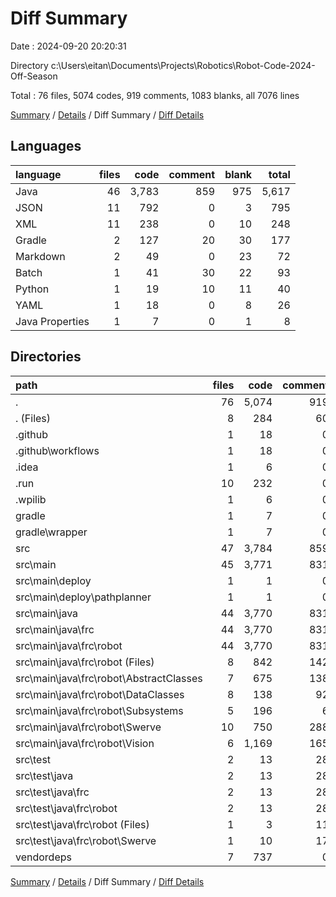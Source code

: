 # Diff Summary

Date : 2024-09-20 20:20:31

Directory c:\\Users\\eitan\\Documents\\Projects\\Robotics\\Robot-Code-2024-Off-Season

Total : 76 files, 5074 codes, 919 comments, 1083 blanks, all 7076 lines

[Summary](results.md) / [Details](details.md) / Diff Summary / [Diff Details](diff-details.md)

## Languages

| language        | files |  code | comment | blank | total |
|:----------------|------:|------:|--------:|------:|------:|
| Java            |    46 | 3,783 |     859 |   975 | 5,617 |
| JSON            |    11 |   792 |       0 |     3 |   795 |
| XML             |    11 |   238 |       0 |    10 |   248 |
| Gradle          |     2 |   127 |      20 |    30 |   177 |
| Markdown        |     2 |    49 |       0 |    23 |    72 |
| Batch           |     1 |    41 |      30 |    22 |    93 |
| Python          |     1 |    19 |      10 |    11 |    40 |
| YAML            |     1 |    18 |       0 |     8 |    26 |
| Java Properties |     1 |     7 |       0 |     1 |     8 |

## Directories

| path                                         | files |  code | comment | blank | total |
|:---------------------------------------------|------:|------:|--------:|------:|------:|
| .                                            |    76 | 5,074 |     919 | 1,083 | 7,076 |
| . (Files)                                    |     8 |   284 |      60 |    88 |   432 |
| .github                                      |     1 |    18 |       0 |     8 |    26 |
| .github\\workflows                           |     1 |    18 |       0 |     8 |    26 |
| .idea                                        |     1 |     6 |       0 |     1 |     7 |
| .run                                         |    10 |   232 |       0 |     9 |   241 |
| .wpilib                                      |     1 |     6 |       0 |     0 |     6 |
| gradle                                       |     1 |     7 |       0 |     1 |     8 |
| gradle\\wrapper                              |     1 |     7 |       0 |     1 |     8 |
| src                                          |    47 | 3,784 |     859 |   975 | 5,618 |
| src\\main                                    |    45 | 3,771 |     831 |   968 | 5,570 |
| src\\main\\deploy                            |     1 |     1 |       0 |     0 |     1 |
| src\\main\\deploy\\pathplanner               |     1 |     1 |       0 |     0 |     1 |
| src\\main\\java                              |    44 | 3,770 |     831 |   968 | 5,569 |
| src\\main\\java\\frc                         |    44 | 3,770 |     831 |   968 | 5,569 |
| src\\main\\java\\frc\\robot                  |    44 | 3,770 |     831 |   968 | 5,569 |
| src\\main\\java\\frc\\robot (Files)          |     8 |   842 |     142 |   210 | 1,194 |
| src\\main\\java\\frc\\robot\\AbstractClasses |     7 |   675 |     138 |   175 |   988 |
| src\\main\\java\\frc\\robot\\DataClasses     |     8 |   138 |      92 |    64 |   294 |
| src\\main\\java\\frc\\robot\\Subsystems      |     5 |   196 |       6 |    46 |   248 |
| src\\main\\java\\frc\\robot\\Swerve          |    10 |   750 |     288 |   172 | 1,210 |
| src\\main\\java\\frc\\robot\\Vision          |     6 | 1,169 |     165 |   301 | 1,635 |
| src\\test                                    |     2 |    13 |      28 |     7 |    48 |
| src\\test\\java                              |     2 |    13 |      28 |     7 |    48 |
| src\\test\\java\\frc                         |     2 |    13 |      28 |     7 |    48 |
| src\\test\\java\\frc\\robot                  |     2 |    13 |      28 |     7 |    48 |
| src\\test\\java\\frc\\robot (Files)          |     1 |     3 |      11 |     2 |    16 |
| src\\test\\java\\frc\\robot\\Swerve          |     1 |    10 |      17 |     5 |    32 |
| vendordeps                                   |     7 |   737 |       0 |     1 |   738 |

[Summary](results.md) / [Details](details.md) / Diff Summary / [Diff Details](diff-details.md)